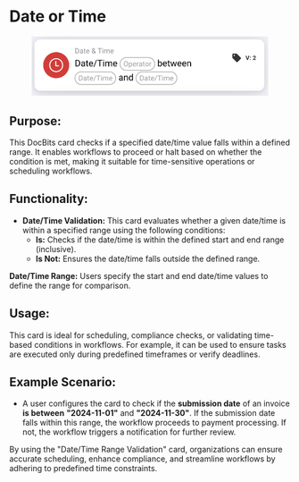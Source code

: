 # Date or Time

<figure><img src="../../../../.gitbook/assets/image (5) (1) (1) (1) (1).png" alt="" width="563"><figcaption></figcaption></figure>

## **Purpose:**

This DocBits card checks if a specified date/time value falls within a defined range. It enables workflows to proceed or halt based on whether the condition is met, making it suitable for time-sensitive operations or scheduling workflows.

## **Functionality:**

* **Date/Time Validation:** This card evaluates whether a given date/time is within a specified range using the following conditions:
  * **Is:** Checks if the date/time is within the defined start and end range (inclusive).
  * **Is Not:** Ensures the date/time falls outside the defined range.

**Date/Time Range:** Users specify the start and end date/time values to define the range for comparison.

## **Usage:**

This card is ideal for scheduling, compliance checks, or validating time-based conditions in workflows. For example, it can be used to ensure tasks are executed only during predefined timeframes or verify deadlines.

## **Example Scenario:**

* A user configures the card to check if the **submission date** of an invoice **is between** **"2024-11-01"** and **"2024-11-30"**. If the submission date falls within this range, the workflow proceeds to payment processing. If not, the workflow triggers a notification for further review.

By using the "Date/Time Range Validation" card, organizations can ensure accurate scheduling, enhance compliance, and streamline workflows by adhering to predefined time constraints.
